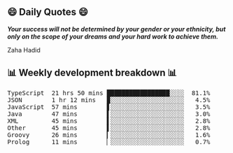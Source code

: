 ## 😄 Daily Quotes 😄

_**Your success will not be determined by your gender or your ethnicity, but only on the scope of your dreams and your hard work to achieve them.**_

Zaha Hadid



## 📊 Weekly development breakdown 📊

<pre>TypeScript  21 hrs 50 mins █████████████████░░░░  81.1%
JSON        1 hr 12 mins   ▉░░░░░░░░░░░░░░░░░░░░   4.5%
JavaScript  57 mins        ▋░░░░░░░░░░░░░░░░░░░░   3.5%
Java        47 mins        ▌░░░░░░░░░░░░░░░░░░░░   3.0%
XML         45 mins        ▌░░░░░░░░░░░░░░░░░░░░   2.8%
Other       45 mins        ▌░░░░░░░░░░░░░░░░░░░░   2.8%
Groovy      26 mins        ▎░░░░░░░░░░░░░░░░░░░░   1.6%
Prolog      11 mins        ▏░░░░░░░░░░░░░░░░░░░░   0.7%</pre>